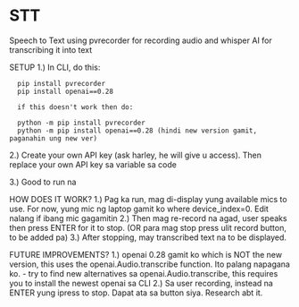 # STT
Speech to Text using pvrecorder for recording audio and whisper AI for transcribing it into text

SETUP
  1.) In CLI, do this:
  
      pip install pvrecorder
      pip install openai==0.28

      if this doesn't work then do:

      python -m pip install pvrecorder
      python -m pip install openai==0.28 (hindi new version gamit, paganahin ung new ver)
  
  2.) Create your own API key (ask harley, he will give u access). Then replace your own API key sa variable sa code

  3.) Good to run na

HOW DOES IT WORK?
  1.) Pag ka run, mag di-display yung available mics to use. For now, yung mic ng laptop gamit ko where device_index=0. Edit nalang if ibang mic gagamitin
  2.) Then mag re-record na agad, user speaks then press ENTER for it to stop. (OR para mag stop press ulit record button, to be added pa)
  3.) After stopping, may transcribed text na to be displayed.

FUTURE IMPROVEMENTS?
  1.) openai 0.28 gamit ko which is NOT the new version, this uses the openai.Audio.transcribe function. Ito palang napagana ko. 
      -  try to find new alternatives sa openai.Audio.transcribe, this requires you to install the newest openai sa CLI
  2.) Sa user recording, instead na ENTER yung ipress to stop. Dapat ata sa button siya. Research abt it. 
